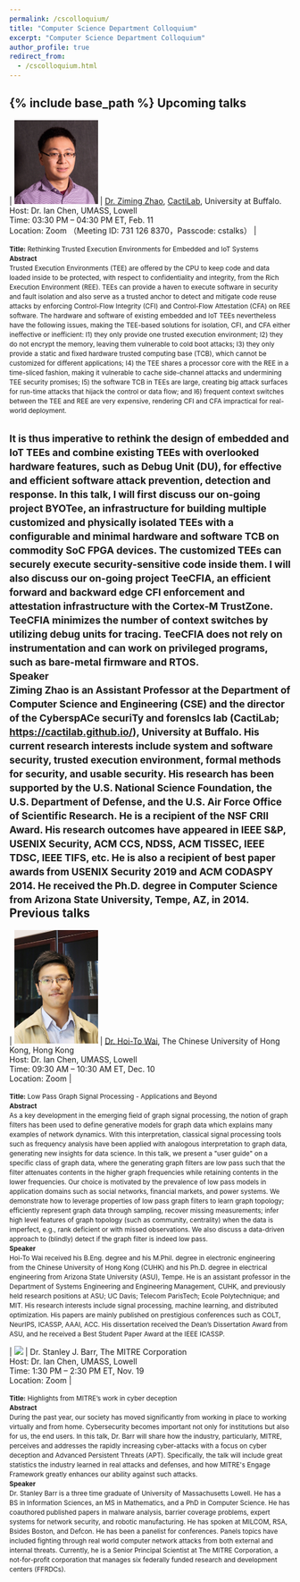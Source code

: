 ```yaml
---
permalink: /cscolloquium/
title: "Computer Science Department Colloquium"
excerpt: "Computer Science Department Colloquium"
author_profile: true
redirect_from: 
  - /cscolloquium.html
---
```


{% include base_path %}
Upcoming talks
---

| <img src="/images/cstalks/ziming.jpeg" width="150" />      | [Dr. Ziming Zhao](https://zzm7000.github.io/), [CactiLab](https://cactilab.github.io/), University at Buffalo. <br /> Host: Dr. Ian Chen, UMASS, Lowell <br /> Time: 03:30 PM – 04:30 PM ET, Feb. 11 <br /> Location: Zoom （Meeting ID: 731 126 8370，Passcode: cstalks） |

<small>**Title:** Rethinking Trusted Execution Environments for Embedded and IoT Systems</small>  
<small>**Abstract**</small>  
<small>Trusted Execution Environments (TEE) are offered by the CPU to keep code and data loaded inside to be protected, with respect to confidentiality and integrity, from the Rich Execution Environment (REE). TEEs can provide a haven to execute software in security and fault isolation and also serve as a trusted anchor to detect and mitigate code reuse attacks by enforcing Control-Flow Integrity (CFI) and Control-Flow Attestation (CFA) on REE software. The hardware and software of existing embedded and IoT TEEs nevertheless have the following issues, making the TEE-based solutions for isolation, CFI, and CFA either ineffective or inefficient: I1) they only provide one trusted execution environment; I2) they do not encrypt the memory, leaving them vulnerable to cold boot attacks; I3) they only provide a static and fixed hardware trusted computing base (TCB), which cannot be customized for different applications; I4) the TEE shares a processor core with the REE in a time-sliced fashion, making it vulnerable to cache side-channel attacks and undermining TEE security promises; I5) the software TCB in TEEs are large, creating big attack surfaces for run-time attacks that hijack the control or data flow; and I6) frequent context switches between the TEE and REE are very expensive, rendering CFI and CFA impractical for real-world deployment.

It is thus imperative to rethink the design of embedded and IoT TEEs and combine existing TEEs with overlooked hardware features, such as Debug Unit (DU), for effective and efficient software attack prevention, detection and response. In this talk, I will first discuss our on-going project BYOTee, an infrastructure for building multiple customized and physically isolated TEEs with a configurable and minimal hardware and software TCB on commodity SoC FPGA devices. The customized TEEs can securely execute security-sensitive code inside them. I will also discuss our on-going project TeeCFIA, an efficient forward and backward edge CFI enforcement and attestation infrastructure with the Cortex-M TrustZone. TeeCFIA minimizes the number of context switches by utilizing debug units for tracing. TeeCFIA does not rely on instrumentation and can work on privileged programs, such as bare-metal firmware and RTOS.</small>  
<small>**Speaker**</small>  
<small>Ziming Zhao is an Assistant Professor at the Department of Computer Science and Engineering (CSE) and the director of the CyberspACe securiTy and forensIcs lab (CactiLab; https://cactilab.github.io/), University at Buffalo. His current research interests include system and software security, trusted execution environment, formal methods for security, and usable security. His research has been supported by the U.S. National Science Foundation, the U.S. Department of Defense, and the U.S. Air Force Office of Scientific Research. He is a recipient of the NSF CRII Award. His research outcomes have appeared in IEEE S&P, USENIX Security, ACM CCS, NDSS, ACM TISSEC, IEEE TDSC, IEEE TIFS, etc. He is also a recipient of best paper awards from USENIX Security 2019 and ACM CODASPY 2014. He received the Ph.D. degree in Computer Science from Arizona State University, Tempe, AZ, in 2014.</small>  
Previous talks
---

| <img src="/images/cstalks/Dr. Wai.jpg" width="150" />      | [Dr. Hoi-To Wai](https://www1.se.cuhk.edu.hk/~htwai/), The Chinese University of Hong Kong, Hong Kong <br /> Host: Dr. Ian Chen, UMASS, Lowell <br /> Time: 09:30 AM – 10:30 AM ET, Dec. 10 <br /> Location: Zoom |

<small>**Title:** Low Pass Graph Signal Processing - Applications and Beyond</small>  
<small>**Abstract**</small>  
<small>As a key development in the emerging field of graph signal processing, the notion of graph filters has been used to define generative models for graph data which explains many examples of network dynamics. With this interpretation, classical signal processing tools such as frequency analysis have been applied with analogous interpretation to graph data, generating new insights for data science. In this talk, we present a "user guide" on a specific class of graph data, where the generating graph filters are low pass such that the filter attenuates contents in the higher graph frequencies while retaining contents in the lower frequencies. Our choice is motivated by the prevalence of low pass models in application domains such as social networks, financial markets, and power systems. We demonstrate how to leverage properties of low pass graph filters to learn graph topology; efficiently represent graph data through sampling, recover missing measurements; infer high level features of graph topology (such as community, centrality) when the data is imperfect, e.g., rank deficient or with missed observations. We also discuss a data-driven approach to (blindly) detect if the graph filter is indeed low pass.</small>  
<small>**Speaker**</small>  
<small>Hoi-To Wai received his B.Eng. degree and his M.Phil. degree in electronic engineering from the Chinese University of Hong Kong (CUHK) and his Ph.D. degree in electrical engineering from Arizona State University (ASU), Tempe. He is an assistant professor in the Department of Systems Engineering and Engineering Management, CUHK, and previously held research positions at ASU; UC Davis; Telecom ParisTech; Ecole Polytechnique; and MIT. His research interests include signal processing, machine learning, and distributed optimization. His papers are mainly published on prestigious conferences such as COLT, NeurIPS, ICASSP, AAAI, ACC. His dissertation received the Dean’s Dissertation Award from ASU, and he received a Best Student Paper Award at the IEEE ICASSP.</small>  

| <img src="/images/profile.png" width="150" />      | Dr. Stanley J. Barr, The MITRE Corporation <br /> Host: Dr. Ian Chen, UMASS, Lowell <br /> Time: 1:30 PM – 2:30 PM ET, Nov. 19<br /> Location: Zoom |

<small>**Title:** Highlights from MITRE’s work in cyber deception</small>  
<small>**Abstract**</small>  
<small>During the past year, our society has moved significantly from working in place to working virtually and from home. Cybersecurity becomes important not only for institutions but also for us, the end users. In this talk, Dr. Barr will share how the industry, particularly, MITRE, perceives and addresses the rapidly increasing cyber-attacks with a focus on cyber deception and Advanced Persistent Threats (APT). Specifically, the talk will include great statistics the industry learned in real attacks and defenses, and how MITRE's Engage Framework greatly enhances our ability against such attacks.</small>  
<small>**Speaker**</small>  
<small>Dr. Stanley Barr is a three time graduate of University of Massachusetts Lowell. He has a BS in Information Sciences, an MS in Mathematics, and a PhD in Computer Science. He has coauthored published papers in malware analysis, barrier coverage problems, expert systems for network security, and robotic manufacturing. He has spoken at MILCOM, RSA, Bsides Boston, and Defcon.  He has been a panelist for conferences.  Panels topics have included fighting through real world computer network attacks from both external and internal threats. Currently, he is a Senior Principal Scientist at The MITRE Corporation, a not-for-profit corporation that manages six federally funded research and development centers (FFRDCs).</small>
